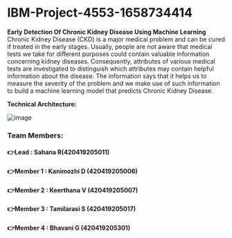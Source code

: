# IBM-Project-4553-1658734414
<b>Early Detection Of Chronic Kidney Disease Using Machine Learning</b><br>
Chronic Kidney Disease (CKD) is a major medical problem and can be cured if treated in the early stages. Usually, people are not aware that medical tests we take for different purposes could contain valuable information concerning kidney diseases. Consequently, attributes of various medical tests are investigated to distinguish which attributes may contain helpful information about the disease. The information says that it helps us to measure the severity of the problem and we make use of such information to build a machine learning model that predicts Chronic Kidney Disease.<br>

<b>Technical Architecture:</b><br>

![image](https://user-images.githubusercontent.com/80167752/192278788-83096ae7-b295-4e0a-a868-d2cc56cf48b9.png)

### Team Members:

#### 👉Lead : Sahana R(420419205011)
#### 👉Member 1 : Kanimozhi D  (420419205006)
#### 👉Member 2 : Keerthana V  (420419205007)
#### 👉Member 3 : Tamilarasi S (420419205017)
#### 👉Member 4 : Bhavani G    (420419205301)

